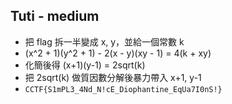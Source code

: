 ## Tuti - medium

* 把 flag 拆一半變成 x, y，並給一個常數 k
* (x^2 + 1)(y^2 + 1) - 2(x - y)(xy - 1) = 4(k + xy)
* 化簡後得 (x+1)(y-1) = 2sqrt(k)
* 把 2sqrt(k) 做質因數分解後暴力帶入 x+1, y-1
* `CCTF{S1mPL3_4Nd_N!cE_Diophantine_EqUa7I0nS!}`
